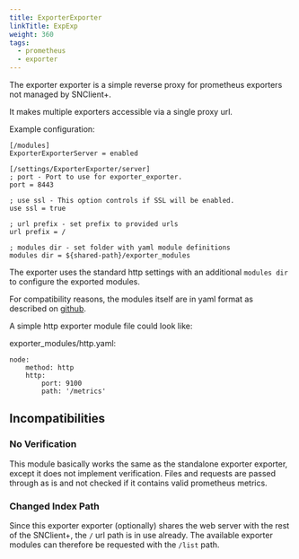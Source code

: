 ```yaml
---
title: ExporterExporter
linkTitle: ExpExp
weight: 360
tags:
  - prometheus
  - exporter
---
```


The exporter exporter is a simple reverse proxy for prometheus exporters not
managed by SNClient+.

It makes multiple exporters accessible via a single proxy url.

Example configuration:

    [/modules]
    ExporterExporterServer = enabled

    [/settings/ExporterExporter/server]
    ; port - Port to use for exporter_exporter.
    port = 8443

    ; use ssl - This option controls if SSL will be enabled.
    use ssl = true

    ; url prefix - set prefix to provided urls
    url prefix = /

    ; modules dir - set folder with yaml module definitions
    modules dir = ${shared-path}/exporter_modules

The exporter uses the standard http settings with an additional `modules dir` to
configure the exported modules.

For compatibility reasons, the modules itself are in yaml format as described
on [github](https://github.com/QubitProducts/exporter_exporter#configuration).

A simple http exporter module file could look like:

exporter_modules/http.yaml:

    node:
        method: http
        http:
            port: 9100
            path: '/metrics'

## Incompatibilities

### No Verification

This module basically works the same as the standalone exporter exporter, except
it does not implement verification. Files and requests are passed through as is
and not checked if it contains valid prometheus metrics.

### Changed Index Path

Since this exporter exporter (optionally) shares the web server with the rest of
the SNClient+, the `/` url path is in use already. The available exporter
modules can therefore be requested with the `/list` path.
